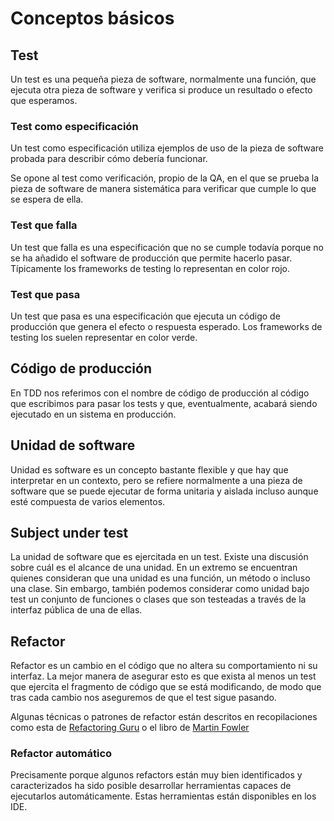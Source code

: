 # Conceptos básicos

## Test

Un test es una pequeña pieza de software, normalmente una función, que ejecuta otra pieza de software y verifica si produce un resultado o efecto que esperamos.

### Test como especificación

Un test como especificación utiliza ejemplos de uso de la pieza de software probada para describir cómo debería funcionar.

Se opone al test como verificación, propio de la QA, en el que se prueba la pieza de software de manera sistemática para verificar que cumple lo que se espera de ella.

### Test que falla
 
Un test que falla es una especificación que no se cumple todavía porque no se ha añadido el software de producción que permite hacerlo pasar. Típicamente los frameworks de testing lo representan en color rojo.

### Test que pasa

Un test que pasa es una especificación que ejecuta un código de producción que genera el efecto o respuesta esperado. Los frameworks de testing los suelen representar en color verde.

## Código de producción

En TDD nos referimos con el nombre de código de producción al código que escribimos para pasar los tests y que, eventualmente, acabará siendo ejecutado en un sistema en producción.

## Unidad de software

Unidad es software es un concepto bastante flexible y que hay que interpretar en un contexto, pero se refiere normalmente a una pieza de software que se puede ejecutar de forma unitaria y aislada incluso aunque esté compuesta de varios elementos.

## Subject under test

La unidad de software que es ejercitada en un test. Existe una discusión sobre cuál es el alcance de una unidad. En un extremo se encuentran quienes consideran que una unidad es una función, un método o incluso una clase. Sin embargo, también podemos considerar como unidad bajo test un conjunto de funciones o clases que son testeadas a través de la interfaz pública de una de ellas.

## Refactor

Refactor es un cambio en el código que no altera su comportamiento ni su interfaz. La mejor manera de asegurar esto es que exista al menos un test que ejercita el fragmento de código que se está modificando, de modo que tras cada cambio nos aseguremos de que el test sigue pasando.

Algunas técnicas o patrones de refactor están descritos en recopilaciones como esta de [Refactoring Guru](https://refactoring.guru/refactoring/catalog) o el libro de [Martin Fowler](https://martinfowler.com/books/refactoring.html)

### Refactor automático

Precisamente porque algunos refactors están muy bien identificados y caracterizados ha sido posible desarrollar herramientas capaces de ejecutarlos automáticamente. Estas herramientas están disponibles en los IDE.
